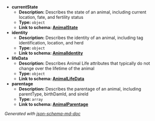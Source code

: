  - <b id="#/properties/currentState">currentState</b>
	 - **Description:** Describes the state of an animal, including current location, fate, and fertility status
	 - **Type:** `object`
	 - <b id="animalstateanimalstate.md">Link to schema: [AnimalState](AnimalState.md)</b>
 - <b id="#/properties/identity">identity</b>
	 - **Description:** Describes the identity of an animal, including tag identification, location, and herd
	 - **Type:** `object`
	 - <b id="animalidentityanimalidentity.md">Link to schema: [AnimalIdentity](AnimalIdentity.md)</b>
 - <b id="#/properties/lifeData">lifeData</b>
	 - **Description:** Describes Animal Life attributes that typically do not change over the lifetime of the animal
	 - **Type:** `object`
	 - <b id="animallifedataanimallifedata.md">Link to schema: [AnimalLifeData](AnimalLifeData.md)</b>
 - <b id="#/properties/parentage">parentage</b>
	 - **Description:** Describes the parentage of an animal, including parentType, birthDamId, and sireId
	 - **Type:** `array`
	 - <b id="animalparentageanimalparentage.md">Link to schema: [AnimalParentage](AnimalParentage.md)</b>

_Generated with [json-schema-md-doc](https://brianwendt.github.io/json-schema-md-doc/)_